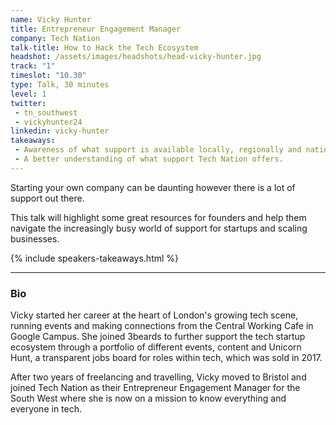 ```yaml
---
name: Vicky Hunter
title: Entrepreneur Engagement Manager
company: Tech Nation
talk-title: How to Hack the Tech Ecosystem
headshot: /assets/images/headshots/head-vicky-hunter.jpg
track: "1"
timeslot: "10.30"
type: Talk, 30 minutes
level: 1
twitter:
 - tn_southwest 
 - vickyhunter24
linkedin: vicky-hunter
takeaways:
 - Awareness of what support is available locally, regionally and nationally
 - A better understanding of what support Tech Nation offers.
---
```


<p>Starting your own company can be daunting however there is a lot of support out there. </p>
<p>This talk will highlight some great resources for founders and help them navigate the increasingly busy world of support for startups and scaling businesses.</p>

{% include speakers-takeaways.html %}

<hr/>

<h3>Bio</h3>
<p>Vicky started her career at the heart of London's growing tech scene, running events and making connections from the Central Working Cafe in Google Campus. She joined 3beards to further support the tech startup ecosystem through a portfolio of different events, content and Unicorn Hunt, a transparent jobs board for roles within tech, which was sold in 2017.</p> 
<p>After two years of freelancing and travelling, Vicky moved to Bristol and joined Tech Nation as their Entrepreneur Engagement Manager for the South West where she is now on a mission to know everything and everyone in tech.</p>